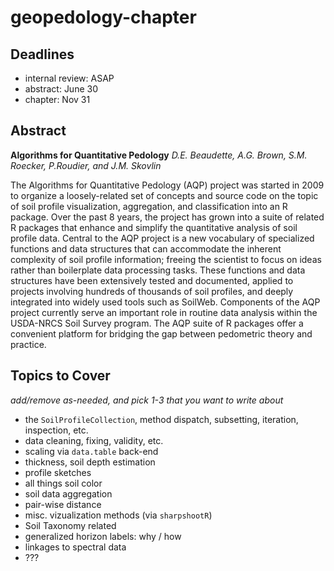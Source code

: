 # geopedology-chapter

## Deadlines
 * internal review: ASAP
 * abstract: June 30
 * chapter: Nov 31

## Abstract


**Algorithms for Quantitative Pedology**
*D.E. Beaudette, A.G. Brown, S.M. Roecker, P.Roudier, and J.M. Skovlin*

The Algorithms for Quantitative Pedology (AQP) project was started in 2009 to organize a loosely-related set of concepts and source code on the topic of soil profile visualization, aggregation, and classification into an R package. Over the past 8 years, the project has grown into a suite of related R packages that enhance and simplify the quantitative analysis of soil profile data. Central to the AQP project is a new vocabulary of specialized functions and data structures that can accommodate the inherent complexity of soil profile information; freeing the scientist to focus on ideas rather than boilerplate data processing tasks. These functions and data structures have been extensively tested and documented, applied to projects involving hundreds of thousands of soil profiles, and deeply integrated into widely used tools such as SoilWeb. Components of the AQP project currently serve an important role in routine data analysis within the USDA-NRCS Soil Survey program. The AQP suite of R packages offer a convenient platform for bridging the gap between pedometric theory and practice.




## Topics to Cover
*add/remove as-needed, and pick 1-3 that you want to write about*

 * the `SoilProfileCollection`, method dispatch, subsetting, iteration, inspection, etc.
 * data cleaning, fixing, validity, etc.
 * scaling via `data.table` back-end
 * thickness, soil depth estimation
 * profile sketches
 * all things soil color
 * soil data aggregation
 * pair-wise distance
 * misc. vizualization methods (via `sharpshootR`)
 * Soil Taxonomy related
 * generalized horizon labels: why / how
 * linkages to spectral data
 * ???
